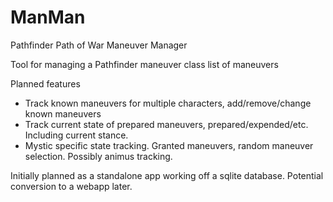 # ManMan
Pathfinder Path of War Maneuver Manager

Tool for managing a Pathfinder maneuver class list of maneuvers

Planned features
 * Track known maneuvers for multiple characters, add/remove/change known maneuvers
 * Track current state of prepared maneuvers, prepared/expended/etc. Including current stance.
 * Mystic specific state tracking. Granted maneuvers, random maneuver selection. Possibly animus tracking.
 
Initially planned as a standalone app working off a sqlite database. Potential conversion to a webapp later.
